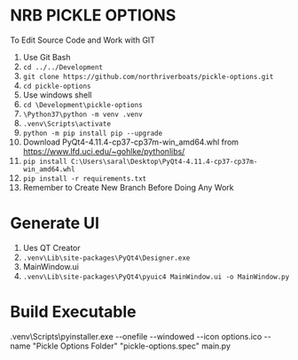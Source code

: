 # NRB PICKLE OPTIONS 
To Edit Source Code and Work with GIT
1.	Use Git Bash
2.	`cd ../../Development`
3.	`git clone https://github.com/northriverboats/pickle-options.git`
4.	`cd pickle-options`
5.	Use windows shell
6.	`cd \Development\pickle-options`
7.	`\Python37\python -m venv .venv`
8.	`.venv\Scripts\activate`
9.	`python -m pip install pip --upgrade`
10.	Download PyQt4-4.11.4-cp37-cp37m-win_amd64.whl from https://www.lfd.uci.edu/~gohlke/pythonlibs/
11.	`pip install C:\Users\saral\Desktop\PyQt4-4.11.4-cp37-cp37m-win_amd64.whl`
12.	`pip install -r requirements.txt`
13.	Remember to Create New Branch Before Doing Any Work
# Generate UI
1.	Ues QT Creator
2.	`.venv\Lib\site-packages\PyQt4\Designer.exe`
3.	MainWindow.ui
4.	`.venv\Lib\site-packages\PyQt4\pyuic4 MainWindow.ui -o MainWindow.py`
# Build Executable
.venv\Scripts\pyinstaller.exe --onefile --windowed --icon options.ico --name "Pickle Options Folder" "pickle-options.spec" main.py

